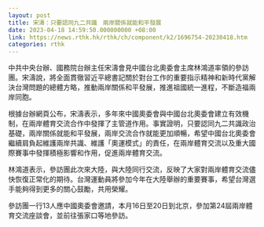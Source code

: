 ```yaml
---
layout: post
title: 宋濤：只要認同九二共識　兩岸關係就能和平發展
date: 2023-04-18 14:59:50.000000000 +08:00
link: https://news.rthk.hk/rthk/ch/component/k2/1696754-20230418.htm
categories: rthk
---
```


中共中央台辦、國務院台辦主任宋濤會見中國台北奧委會主席林鴻道率領的參訪團。宋濤說，將全面貫徹習近平總書記關於對台工作的重要指示精神和新時代黨解決台灣問題的總體方略，推動兩岸關係和平發展，推進祖國統一進程，不斷造福兩岸同胞。

根據台辦網頁公布，宋濤表示，多年來中國奧委會與中國台北奧委會建立有效機制，在兩岸體育交流合作中發揮了主管道作用。事實證明，只要認同九二共識政治基礎，兩岸關係就能和平發展，兩岸交流合作就能更加順暢，希望中國台北奧委會繼續肩負起維護兩岸共識、維護「奧運模式」的責任，在兩岸體育交流以及重大國際賽事中發揮積極影響和作用，促進兩岸體育交流。

林鴻道表示，參訪團此次來大陸，與大陸同行交流，反映了大家對兩岸體育交流儘快恢復正常化的期待。台灣運動員將參加今年在大陸舉辦的重要賽事，希望台灣選手能夠得到更多的關心鼓勵，共用榮耀。

參訪團一行13人應中國奧委會邀請，本月16日至20日到北京，參加第24屆兩岸體育交流座談會，並前往張家口等地參訪。
